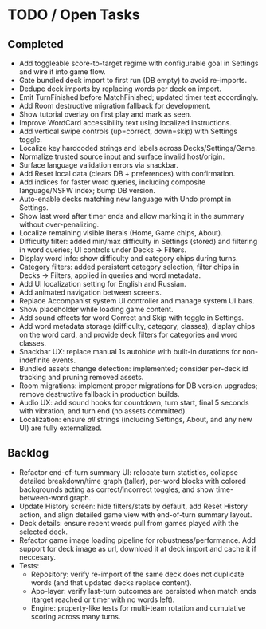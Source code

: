 # TODO / Open Tasks

## Completed
- Add toggleable score-to-target regime with configurable goal in Settings and wire it into game flow.
- Gate bundled deck import to first run (DB empty) to avoid re-imports.
- Dedupe deck imports by replacing words per deck on import.
- Emit TurnFinished before MatchFinished; updated timer test accordingly.
- Add Room destructive migration fallback for development.
- Show tutorial overlay on first play and mark as seen.
- Improve WordCard accessibility text using localized instructions.
- Add vertical swipe controls (up=correct, down=skip) with Settings toggle.
- Localize key hardcoded strings and labels across Decks/Settings/Game.
- Normalize trusted source input and surface invalid host/origin.
- Surface language validation errors via snackbar.
- Add Reset local data (clears DB + preferences) with confirmation.
- Add indices for faster word queries, including composite language/NSFW index; bump DB version.
- Auto-enable decks matching new language with Undo prompt in Settings.
- Show last word after timer ends and allow marking it in the summary without over-penalizing.
- Localize remaining visible literals (Home, Game chips, About).
- Difficulty filter: added min/max difficulty in Settings (stored) and filtering in word queries; UI controls under Decks → Filters.
- Display word info: show difficulty and category chips during turns.
- Category filters: added persistent category selection, filter chips in Decks → Filters, applied in queries and word metadata.
- Add UI localization setting for English and Russian.
- Add animated navigation between screens.
- Replace Accompanist system UI controller and manage system UI bars.
- Show placeholder while loading game content.
- Add sound effects for word Correct and Skip with toggle in Settings.
- Add word metadata storage (difficulty, category, classes), display chips on the word card, and provide deck filters for categories and word classes.
- Snackbar UX: replace manual 1s autohide with built-in durations for non-indefinite events.
- Bundled assets change detection: implemented; consider per-deck id tracking and pruning removed assets.
- Room migrations: implement proper migrations for DB version upgrades; remove destructive fallback in production builds.
- Audio UX: add sound hooks for countdown, turn start, final 5 seconds with vibration, and turn end (no assets committed).
- Localization: ensure *all* strings (including Settings, About, and any new UI) are fully externalized.

## Backlog
- Refactor end-of-turn summary UI: relocate turn statistics, collapse detailed breakdown/time graph (taller), per-word blocks with colored backgrounds acting as correct/incorrect toggles, and show time-between-word graph.
- Update History screen: hide filters/stats by default, add Reset History action, and align detailed game view with end-of-turn summary layout.
- Deck details: ensure recent words pull from games played with the selected deck.
- Refactor game image loading pipeline for robustness/performance. Add support for deck image as url, download it at deck import and cache it if neccesary.
- Tests:
  - Repository: verify re-import of the same deck does not duplicate words (and that updated decks replace content).
  - App-layer: verify last-turn outcomes are persisted when match ends (target reached or timer with no words left).
  - Engine: property-like tests for multi-team rotation and cumulative scoring across many turns.
